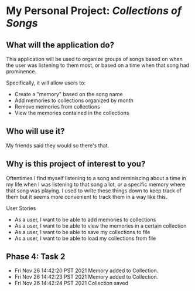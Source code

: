 # My Personal Project: *Collections of Songs*

## What will the application do?
This application will be used to organize groups of songs based on when the user was listening to them most,
or based on a time when that song had prominence. 

Specifically, it will allow users to:
- Create a "memory" based on the song name
- Add memories to collections organized by month
- Remove memories from collections
- View the memories contained in the collections

## Who will use it?
My friends said they would so there's that. 

## Why is this project of interest to you?
Oftentimes I find myself listening to a song and reminiscing about a time in my life when I was listening to that song
a lot, or a specific memory where that song was playing. I used to write these things down to keep track of them but it
seems more convenient to track them in a way like this. 

 User Stories
- As a user, I want to be able to add memories to collections
- As a user, I want to be able to view the memories in a certain collection
- As a user, I want to be able to save my collections to file
- As a user, I want to be able to load my collections from file

## Phase 4: Task 2
- Fri Nov 26 14:42:20 PST 2021
Memory added to Collection.
- Fri Nov 26 14:42:23 PST 2021
Memory added to Collection.
- Fri Nov 26 14:42:24 PST 2021
Collection saved

